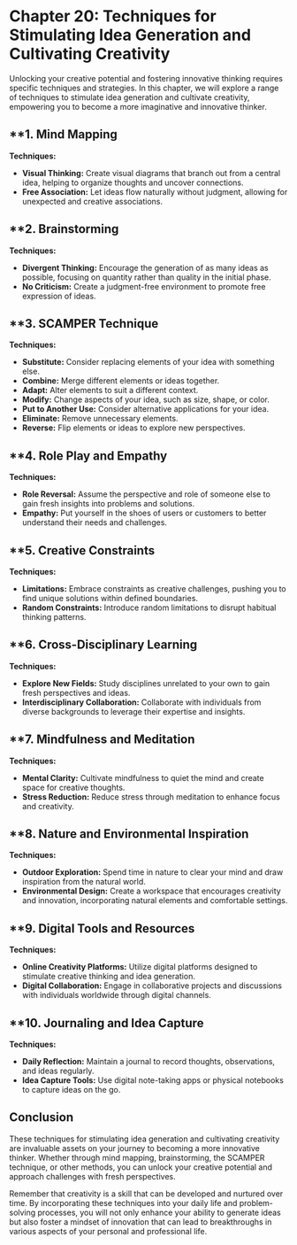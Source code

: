 Chapter 20: Techniques for Stimulating Idea Generation and Cultivating Creativity
=================================================================================

Unlocking your creative potential and fostering innovative thinking requires specific techniques and strategies. In this chapter, we will explore a range of techniques to stimulate idea generation and cultivate creativity, empowering you to become a more imaginative and innovative thinker.

\*\*1. **Mind Mapping**
-----------------------

**Techniques:**

* **Visual Thinking:** Create visual diagrams that branch out from a central idea, helping to organize thoughts and uncover connections.
* **Free Association:** Let ideas flow naturally without judgment, allowing for unexpected and creative associations.

\*\*2. **Brainstorming**
------------------------

**Techniques:**

* **Divergent Thinking:** Encourage the generation of as many ideas as possible, focusing on quantity rather than quality in the initial phase.
* **No Criticism:** Create a judgment-free environment to promote free expression of ideas.

\*\*3. **SCAMPER Technique**
----------------------------

**Techniques:**

* **Substitute:** Consider replacing elements of your idea with something else.
* **Combine:** Merge different elements or ideas together.
* **Adapt:** Alter elements to suit a different context.
* **Modify:** Change aspects of your idea, such as size, shape, or color.
* **Put to Another Use:** Consider alternative applications for your idea.
* **Eliminate:** Remove unnecessary elements.
* **Reverse:** Flip elements or ideas to explore new perspectives.

\*\*4. **Role Play and Empathy**
--------------------------------

**Techniques:**

* **Role Reversal:** Assume the perspective and role of someone else to gain fresh insights into problems and solutions.
* **Empathy:** Put yourself in the shoes of users or customers to better understand their needs and challenges.

\*\*5. **Creative Constraints**
-------------------------------

**Techniques:**

* **Limitations:** Embrace constraints as creative challenges, pushing you to find unique solutions within defined boundaries.
* **Random Constraints:** Introduce random limitations to disrupt habitual thinking patterns.

\*\*6. **Cross-Disciplinary Learning**
--------------------------------------

**Techniques:**

* **Explore New Fields:** Study disciplines unrelated to your own to gain fresh perspectives and ideas.
* **Interdisciplinary Collaboration:** Collaborate with individuals from diverse backgrounds to leverage their expertise and insights.

\*\*7. **Mindfulness and Meditation**
-------------------------------------

**Techniques:**

* **Mental Clarity:** Cultivate mindfulness to quiet the mind and create space for creative thoughts.
* **Stress Reduction:** Reduce stress through meditation to enhance focus and creativity.

\*\*8. **Nature and Environmental Inspiration**
-----------------------------------------------

**Techniques:**

* **Outdoor Exploration:** Spend time in nature to clear your mind and draw inspiration from the natural world.
* **Environmental Design:** Create a workspace that encourages creativity and innovation, incorporating natural elements and comfortable settings.

\*\*9. **Digital Tools and Resources**
--------------------------------------

**Techniques:**

* **Online Creativity Platforms:** Utilize digital platforms designed to stimulate creative thinking and idea generation.
* **Digital Collaboration:** Engage in collaborative projects and discussions with individuals worldwide through digital channels.

\*\*10. **Journaling and Idea Capture**
---------------------------------------

**Techniques:**

* **Daily Reflection:** Maintain a journal to record thoughts, observations, and ideas regularly.
* **Idea Capture Tools:** Use digital note-taking apps or physical notebooks to capture ideas on the go.

**Conclusion**
--------------

These techniques for stimulating idea generation and cultivating creativity are invaluable assets on your journey to becoming a more innovative thinker. Whether through mind mapping, brainstorming, the SCAMPER technique, or other methods, you can unlock your creative potential and approach challenges with fresh perspectives.

Remember that creativity is a skill that can be developed and nurtured over time. By incorporating these techniques into your daily life and problem-solving processes, you will not only enhance your ability to generate ideas but also foster a mindset of innovation that can lead to breakthroughs in various aspects of your personal and professional life.
